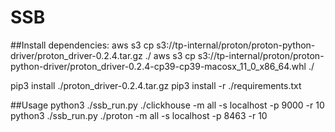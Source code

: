 # SSB

##Install dependencies:
aws s3 cp s3://tp-internal/proton/proton-python-driver/proton_driver-0.2.4.tar.gz ./
aws s3 cp s3://tp-internal/proton/proton-python-driver/proton_driver-0.2.4-cp39-cp39-macosx_11_0_x86_64.whl ./

pip3 install ./proton_driver-0.2.4.tar.gz
pip3 install -r ./requirements.txt

##Usage
python3 ./ssb_run.py ./clickhouse -m all -s localhost -p 9000 -r 10
python3 ./ssb_run.py ./proton -m all -s localhost -p 8463 -r 10



